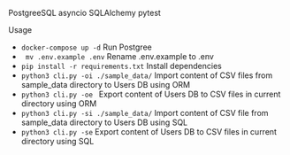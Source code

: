 PostgreeSQL
asyncio
SQLAlchemy 
pytest

Usage
- ```docker-compose up -d``` Run Postgree
- ``` mv .env.example .env``` Rename .env.example to .env
- ```pip install -r requirements.txt``` Install dependencies
- ```python3 cli.py -oi ./sample_data/``` Import content of CSV files from sample_data directory to Users DB using ORM
- ```python3 cli.py -oe ``` Export content of Users DB to CSV files in current directory using ORM
- ```python3 cli.py -si ./sample_data/``` Import content of CSV file from sample_data directory to Users DB using SQL
- ```python3 cli.py -se``` Export content of Users DB to CSV files in current directory using SQL
 
